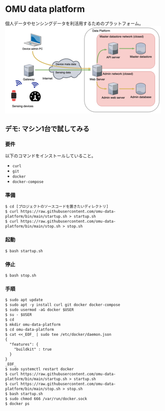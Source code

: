 # OMU data platform
個人データやセンシングデータを利活用するためのプラットフォーム。
![構成図](profile/components.png "components")
## デモ: マシン1台で試してみる
### 要件
以下のコマンドをインストールしていること。
- `curl`
- `git`
- `docker`
- `docker-compose`

### 準備
```
$ cd [プロジェクトのソースコードを置きたいディレクトリ]
$ curl https://raw.githubusercontent.com/omu-data-platform/bin/main/startup.sh > startup.sh
$ curl https://raw.githubusercontent.com/omu-data-platform/bin/main/stop.sh > stop.sh
```
<!-- $ curl https://raw.githubusercontent.com/omu-data-platform/bin/main/init.sh > init.sh -->

<!-- ### 初回起動
```
$ bash startup.sh
$ bash init.sh
```

### 以降の起動
-->

### 起動
```
$ bash startup.sh
```

### 停止
```
$ bash stop.sh
```

### 手順
```
$ sudo apt update
$ sudo apt -y install curl git docker docker-compose
$ sudo usermod -aG docker $USER
$ su - $USER
$ cd
$ mkdir omu-data-platform
$ cd omu-data-platform
$ cat <<_EOF_ | sudo tee /etc/docker/daemon.json
{
  "features": {
    "buildkit" : true
  }
}
_EOF_
$ sudo systemctl restart docker
$ curl https://raw.githubusercontent.com/omu-data-platform/bin/main/startup.sh > startup.sh
$ curl https://raw.githubusercontent.com/omu-data-platform/bin/main/stop.sh > stop.sh
$ bash startup.sh
$ sudo chmod 666 /var/run/docker.sock
$ docker ps
```

